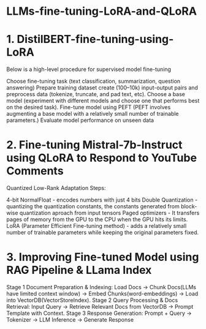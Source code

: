 # LLMs-fine-tuning-LoRA-and-QLoRA

# 1. DistilBERT-fine-tuning-using-LoRA
Below is a high-level procedure for supervised model fine-tuning

Choose fine-tuning task (text classification, summarization, question answering)
Prepare training dataset create (100–10k) input-output pairs and preprocess data (tokenize, truncate, and pad text, etc).
Choose a base model (experiment with different models and choose one that performs best on the desired task).
Fine-tune model using PEFT (PEFT involves augmenting a base model with a relatively small number of trainable parameters.)
Evaluate model performance on unseen data

# 2. Fine-tuning Mistral-7b-Instruct using QLoRA to Respond to YouTube Comments
Quantized Low-Rank Adaptation Steps:

4-bit NormalFloat - encodes numbers with just 4 bits
Double Quantization - quantizing the quantization constants, the constants generated from block-wise quantization aproach from input tensors
Paged optimizers - It transfers pages of memory from the GPU to the CPU when the GPU hits its limits.
LoRA (Parameter Efficient Fine-tuning method) - adds a relatively small number of trainable parameters while keeping the original parameters fixed.

# 3. Improving Fine-tuned Model using RAG Pipeline & LLama Index
Stage 1 Document Preparation & Indexing: Load Docs -> Chunk Docs(LLMs have limited context window) -> Embed Chunks(word-embeddings) -> Load into VectorDB(VectorStoreIndex).
Stage 2 Query Processing & Docs Retrieval: Input Query -> Retrieve Relevant Docs from VectorDB -> Prompt Template with Context.
Stage 3 Response Generation: Prompt + Query -> Tokenizer -> LLM Inference -> Generate Response
